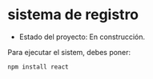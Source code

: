 <h1> sistema de registro</h1>

- Estado del proyecto: En construcción.

Para ejecutar el sistem, debes poner:

```npm install react```
